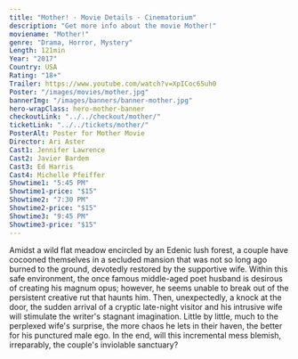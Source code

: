 ```yaml
---
title: "Mother! · Movie Details · Cinematorium"
description: "Get more info about the movie Mother!"
moviename: "Mother!"
genre: "Drama, Horror, Mystery"
Length: 121min
Year: "2017"
Country: USA
Rating: "18+"
Trailer: https://www.youtube.com/watch?v=XpICoc65uh0
Poster: "/images/movies/mother.jpg"
bannerImg: "/images/banners/banner-mother.jpg"
hero-wrapClass: hero-mother-banner
checkoutLink: "../../checkout/mother/"
ticketLink: "../../tickets/mother/"
PosterAlt: Poster for Mother Movie
Director: Ari Aster
Cast1: Jennifer Lawrence
Cast2: Javier Bardem
Cast3: Ed Harris
Cast4: Michelle Pfeiffer
Showtime1: "5:45 PM"
Showtime1-price: "$15"
Showtime2: "7:30 PM"
Showtime2-price: "$15"
Showtime3: "9:45 PM"
Showtime3-price: "$15"
---
```

Amidst a wild flat meadow encircled by an Edenic lush forest, a couple have cocooned themselves in a secluded mansion that was not so long ago burned to the ground, devotedly restored by the supportive wife. Within this safe environment, the once famous middle-aged poet husband is desirous of creating his magnum opus; however, he seems unable to break out of the persistent creative rut that haunts him. Then, unexpectedly, a knock at the door, the sudden arrival of a cryptic late-night visitor and his intrusive wife will stimulate the writer's stagnant imagination. Little by little, much to the perplexed wife's surprise, the more chaos he lets in their haven, the better for his punctured male ego. In the end, will this incremental mess blemish, irreparably, the couple's inviolable sanctuary?
